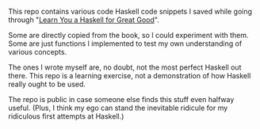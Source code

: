 This repo contains various code Haskell code snippets I saved while
going through
"[Learn You a Haskell for Great Good](http://learnyouahaskell.com/)".

Some are directly copied from the book, so I could experiment with them.
Some are just functions I implemented to test my own understanding of
various concepts.

The ones I wrote myself are, no doubt, not the most perfect Haskell
out there. This repo is a learning exercise, not a demonstration of
how Haskell really ought to be used.

The repo is public in case someone else finds this stuff even halfway
useful. (Plus, I think my ego can stand the inevitable ridicule for my
ridiculous first attempts at Haskell.)
